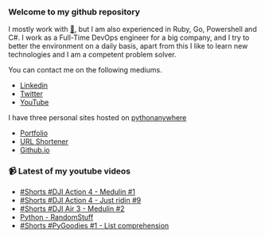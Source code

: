 ### Welcome to my github repository

I mostly work with [:snake:](https://www.python.org/), but I am also experienced in Ruby, Go, Powershell and C#. I work as a Full-Time DevOps engineer for a big company, and I try to better the environment on a daily basis, apart from this I like to learn new technologies and I am a competent problem solver.

You can contact me on the following mediums.
- [Linkedin](https://www.linkedin.com/in/r3ap3rpy)
- [Twitter](https://twitter.com/r3ap3rpy)
- [YouTube](https://www.youtube.com/channel/UC1qkMXH8d2I9DDAtBSeEHqg)

I have three personal sites hosted on [pythonanywhere](https://www.pythonanywhere.com/)
- [Portfolio](http://r3ap3rpy.pythonanywhere.com/)
- [URL Shortener](http://shortenpy.pythonanywhere.com/)
- [Github.io](https://r3ap3rpy.github.io/)

### :video_camera: Latest of my youtube videos
<!-- YOUTUBE:START -->
- [#Shorts #DJI Action 4 - Medulin #1](https://www.youtube.com/watch?v=KdyJI8Y2ygY)
- [#Shorts #DJI Action 4 - Just ridin #9](https://www.youtube.com/watch?v=rzjUL6gQCpo)
- [#Shorts #DJI Air 3 - Medulin #2](https://www.youtube.com/watch?v=lSFYF41SHyE)
- [Python - RandomStuff](https://www.youtube.com/watch?v=9V7EnSCh4-w)
- [#Shorts #PyGoodies #1 - List comprehension](https://www.youtube.com/watch?v=jbBU-VhWZB8)
<!-- YOUTUBE:END -->

